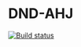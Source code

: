 # DND-AHJ

[![Build status](https://ci.appveyor.com/api/projects/status/dcnncsj66q3w6vdx?svg=true)](https://ci.appveyor.com/project/demargorn/dnd-ahj)
